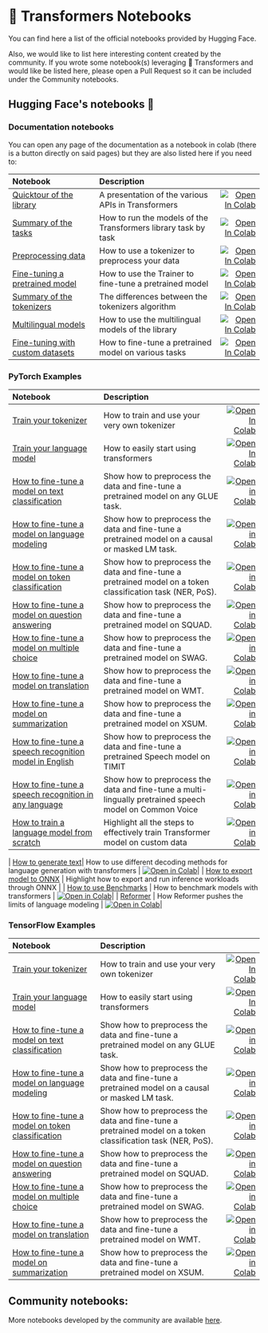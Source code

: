 <!---
Copyright 2020 The HuggingFace Team. All rights reserved.

Licensed under the Apache License, Version 2.0 (the "License");
you may not use this file except in compliance with the License.
You may obtain a copy of the License at

    http://www.apache.org/licenses/LICENSE-2.0

Unless required by applicable law or agreed to in writing, software
distributed under the License is distributed on an "AS IS" BASIS,
WITHOUT WARRANTIES OR CONDITIONS OF ANY KIND, either express or implied.
See the License for the specific language governing permissions and
limitations under the License.
-->

# 🤗 Transformers Notebooks

You can find here a list of the official notebooks provided by Hugging Face.

Also, we would like to list here interesting content created by the community. 
If you wrote some notebook(s) leveraging 🤗 Transformers and would like be listed here, please open a 
Pull Request so it can be included under the Community notebooks. 


## Hugging Face's notebooks 🤗

### Documentation notebooks

You can open any page of the documentation as a notebook in colab (there is a button directly on said pages) but they are also listed here if you need to:

| Notebook     |      Description      |   |
|:----------|:-------------|------:|
| [Quicktour of the library](https://github.com/huggingface/notebooks/blob/master/transformers_doc/quicktour.ipynb)  | A presentation of the various APIs in Transformers | [![Open In Colab](https://colab.research.google.com/assets/colab-badge.svg)](https://colab.research.google.com/github/huggingface/notebooks/blob/master/transformers_doc/quicktour.ipynb) |
| [Summary of the tasks](https://github.com/huggingface/notebooks/blob/master/transformers_doc/task_summary.ipynb)  | How to run the models of the Transformers library task by task | [![Open In Colab](https://colab.research.google.com/assets/colab-badge.svg)](https://colab.research.google.com/github/huggingface/notebooks/blob/master/transformers_doc/task_summary.ipynb) |
| [Preprocessing data](https://github.com/huggingface/notebooks/blob/master/transformers_doc/preprocessing.ipynb)  | How to use a tokenizer to preprocess your data | [![Open In Colab](https://colab.research.google.com/assets/colab-badge.svg)](https://colab.research.google.com/github/huggingface/notebooks/blob/master/transformers_doc/preprocessing.ipynb) |
| [Fine-tuning a pretrained model](https://github.com/huggingface/notebooks/blob/master/transformers_doc/training.ipynb)  | How to use the Trainer to fine-tune a pretrained model | [![Open In Colab](https://colab.research.google.com/assets/colab-badge.svg)](https://colab.research.google.com/github/huggingface/notebooks/blob/master/transformers_doc/training.ipynb) |
| [Summary of the tokenizers](https://github.com/huggingface/notebooks/blob/master/transformers_doc/tokenizer_summary.ipynb)  | The differences between the tokenizers algorithm | [![Open In Colab](https://colab.research.google.com/assets/colab-badge.svg)](https://colab.research.google.com/github/huggingface/notebooks/blob/master/transformers_doc/tokenizer_summary.ipynb) |
| [Multilingual models](https://github.com/huggingface/notebooks/blob/master/transformers_doc/multilingual.ipynb)  | How to use the multilingual models of the library | [![Open In Colab](https://colab.research.google.com/assets/colab-badge.svg)](https://colab.research.google.com/github/huggingface/notebooks/blob/master/transformers_doc/multilingual.ipynb) |
| [Fine-tuning with custom datasets](https://github.com/huggingface/notebooks/blob/master/transformers_doc/custom_datasets.ipynb)  | How to fine-tune a pretrained model on various tasks | [![Open In Colab](https://colab.research.google.com/assets/colab-badge.svg)](https://colab.research.google.com/github/huggingface/notebooks/blob/master/transformers_doc/custom_datasets.ipynb) |

### PyTorch Examples

| Notebook     |      Description      |   |
|:----------|:-------------|------:|
| [Train your tokenizer](https://github.com/huggingface/notebooks/blob/master/examples/tokenizer_training.ipynb)  | How to train and use your very own tokenizer  |[![Open In Colab](https://colab.research.google.com/assets/colab-badge.svg)](https://colab.research.google.com/github/huggingface/notebooks/blob/master/examples/tokenizer_training.ipynb) |
| [Train your language model](https://github.com/huggingface/notebooks/blob/master/examples/language_modeling_from_scratch.ipynb)   | How to easily start using transformers  | [![Open In Colab](https://colab.research.google.com/assets/colab-badge.svg)](https://colab.research.google.com/github/huggingface/notebooks/blob/master/examples/language_modeling_from_scratch.ipynb) |
| [How to fine-tune a model on text classification](https://github.com/huggingface/notebooks/blob/master/examples/text_classification.ipynb) | Show how to preprocess the data and fine-tune a pretrained model on any GLUE task. | [![Open in Colab](https://colab.research.google.com/assets/colab-badge.svg)](https://colab.research.google.com/github/huggingface/notebooks/blob/master/examples/text_classification.ipynb)|
| [How to fine-tune a model on language modeling](https://github.com/huggingface/notebooks/blob/master/examples/language_modeling.ipynb) | Show how to preprocess the data and fine-tune a pretrained model on a causal or masked LM task. | [![Open in Colab](https://colab.research.google.com/assets/colab-badge.svg)](https://colab.research.google.com/github/huggingface/notebooks/blob/master/examples/language_modeling.ipynb)|
| [How to fine-tune a model on token classification](https://github.com/huggingface/notebooks/blob/master/examples/token_classification.ipynb) | Show how to preprocess the data and fine-tune a pretrained model on a token classification task (NER, PoS). | [![Open in Colab](https://colab.research.google.com/assets/colab-badge.svg)](https://colab.research.google.com/github/huggingface/notebooks/blob/master/examples/token_classification.ipynb)|
| [How to fine-tune a model on question answering](https://github.com/huggingface/notebooks/blob/master/examples/question_answering.ipynb) | Show how to preprocess the data and fine-tune a pretrained model on SQUAD. | [![Open in Colab](https://colab.research.google.com/assets/colab-badge.svg)](https://colab.research.google.com/github/huggingface/notebooks/blob/master/examples/question_answering.ipynb)|
| [How to fine-tune a model on multiple choice](https://github.com/huggingface/notebooks/blob/master/examples/multiple_choice.ipynb) | Show how to preprocess the data and fine-tune a pretrained model on SWAG. | [![Open in Colab](https://colab.research.google.com/assets/colab-badge.svg)](https://colab.research.google.com/github/huggingface/notebooks/blob/master/examples/multiple_choice.ipynb)|
| [How to fine-tune a model on translation](https://github.com/huggingface/notebooks/blob/master/examples/translation.ipynb) | Show how to preprocess the data and fine-tune a pretrained model on WMT. | [![Open in Colab](https://colab.research.google.com/assets/colab-badge.svg)](https://colab.research.google.com/github/huggingface/notebooks/blob/master/examples/translation.ipynb)|
| [How to fine-tune a model on summarization](https://github.com/huggingface/notebooks/blob/master/examples/summarization.ipynb) | Show how to preprocess the data and fine-tune a pretrained model on XSUM. | [![Open in Colab](https://colab.research.google.com/assets/colab-badge.svg)](https://colab.research.google.com/github/huggingface/notebooks/blob/master/examples/summarization.ipynb)|
| [How to fine-tune a speech recognition model in English](https://github.com/huggingface/notebooks/blob/master/examples/speech_recognition.ipynb)| Show how to preprocess the data and fine-tune a pretrained Speech model on TIMIT | [![Open in Colab](https://colab.research.google.com/assets/colab-badge.svg)](https://colab.research.google.com/github/huggingface/notebooks/blob/master/examples/speech_recognition.ipynb)|
| [How to fine-tune a speech recognition in any language](https://github.com/huggingface/notebooks/blob/master/examples/multi_lingual_speech_recognition.ipynb)| Show how to preprocess the data and fine-tune a multi-lingually pretrained speech model on Common Voice | [![Open in Colab](https://colab.research.google.com/assets/colab-badge.svg)](https://colab.research.google.com/github/huggingface/notebooks/blob/master/examples/multi_lingual_speech_recognition.ipynb)|
| [How to train a language model from scratch](https://github.com/huggingface/blog/blob/master/notebooks/01_how_to_train.ipynb)| Highlight all the steps to effectively train Transformer model on custom data | [![Open in Colab](https://colab.research.google.com/assets/colab-badge.svg)](https://colab.research.google.com/github/huggingface/blog/blob/master/notebooks/01_how_to_train.ipynb)|

| [How to generate text](https://github.com/huggingface/blog/blob/master/notebooks/02_how_to_generate.ipynb)| How to use different decoding methods for language generation with transformers | [![Open in Colab](https://colab.research.google.com/assets/colab-badge.svg)](https://colab.research.google.com/github/huggingface/blog/blob/master/notebooks/02_how_to_generate.ipynb)|
| [How to export model to ONNX](https://github.com/huggingface/notebooks/blob/master/examples/onnx-export.ipynb) | Highlight how to export and run inference workloads through ONNX |
| [How to use Benchmarks](https://github.com/huggingface/transformers/notebooks/blob/master/examples/benchmark.ipynb) | How to benchmark models with transformers | [![Open in Colab](https://colab.research.google.com/assets/colab-badge.svg)](https://colab.research.google.com/github/huggingface/notebooks/blob/master/examples/benchmark.ipynb)|
| [Reformer](https://github.com/huggingface/blog/blob/master/notebooks/03_reformer.ipynb) | How Reformer pushes the limits of language modeling | [![Open in Colab](https://colab.research.google.com/assets/colab-badge.svg)](https://colab.research.google.com/github/patrickvonplaten/blog/blob/master/notebooks/03_reformer.ipynb)|

### TensorFlow Examples

| Notebook     |      Description      |   |
|:----------|:-------------|------:|
| [Train your tokenizer](https://github.com/huggingface/notebooks/blob/master/examples/tokenizer_training.ipynb)  | How to train and use your very own tokenizer  |[![Open In Colab](https://colab.research.google.com/assets/colab-badge.svg)](https://colab.research.google.com/github/huggingface/notebooks/blob/master/examples/tokenizer_training.ipynb) |
| [Train your language model](https://github.com/huggingface/notebooks/blob/master/examples/language_modeling_from_scratch-tf.ipynb)   | How to easily start using transformers  | [![Open In Colab](https://colab.research.google.com/assets/colab-badge.svg)](https://colab.research.google.com/github/huggingface/notebooks/blob/master/examples/language_modeling_from_scratch-tf.ipynb) |
| [How to fine-tune a model on text classification](https://github.com/huggingface/notebooks/blob/master/examples/text_classification-tf.ipynb) | Show how to preprocess the data and fine-tune a pretrained model on any GLUE task. | [![Open in Colab](https://colab.research.google.com/assets/colab-badge.svg)](https://colab.research.google.com/github/huggingface/notebooks/blob/master/examples/text_classification-tf.ipynb)|
| [How to fine-tune a model on language modeling](https://github.com/huggingface/notebooks/blob/master/examples/language_modeling-tf.ipynb) | Show how to preprocess the data and fine-tune a pretrained model on a causal or masked LM task. | [![Open in Colab](https://colab.research.google.com/assets/colab-badge.svg)](https://colab.research.google.com/github/huggingface/notebooks/blob/master/examples/language_modeling-tf.ipynb)|
| [How to fine-tune a model on token classification](https://github.com/huggingface/notebooks/blob/master/examples/token_classification-tf.ipynb) | Show how to preprocess the data and fine-tune a pretrained model on a token classification task (NER, PoS). | [![Open in Colab](https://colab.research.google.com/assets/colab-badge.svg)](https://colab.research.google.com/github/huggingface/notebooks/blob/master/examples/token_classification-tf.ipynb)|
| [How to fine-tune a model on question answering](https://github.com/huggingface/notebooks/blob/master/examples/question_answering-tf.ipynb) | Show how to preprocess the data and fine-tune a pretrained model on SQUAD. | [![Open in Colab](https://colab.research.google.com/assets/colab-badge.svg)](https://colab.research.google.com/github/huggingface/notebooks/blob/master/examples/question_answering-tf.ipynb)|
| [How to fine-tune a model on multiple choice](https://github.com/huggingface/notebooks/blob/master/examples/multiple_choice-tf.ipynb) | Show how to preprocess the data and fine-tune a pretrained model on SWAG. | [![Open in Colab](https://colab.research.google.com/assets/colab-badge.svg)](https://colab.research.google.com/github/huggingface/notebooks/blob/master/examples/multiple_choice-tf.ipynb)|
| [How to fine-tune a model on translation](https://github.com/huggingface/notebooks/blob/master/examples/translation-tf.ipynb) | Show how to preprocess the data and fine-tune a pretrained model on WMT. | [![Open in Colab](https://colab.research.google.com/assets/colab-badge.svg)](https://colab.research.google.com/github/huggingface/notebooks/blob/master/examples/translation-tf.ipynb)|
| [How to fine-tune a model on summarization](https://github.com/huggingface/notebooks/blob/master/examples/summarization-tf.ipynb) | Show how to preprocess the data and fine-tune a pretrained model on XSUM. | [![Open in Colab](https://colab.research.google.com/assets/colab-badge.svg)](https://colab.research.google.com/github/huggingface/notebooks/blob/master/examples/summarization-tf.ipynb)|


## Community notebooks:

More notebooks developed by the community are available [here](https://huggingface.co/transformers/master/community.html#community-notebooks).
